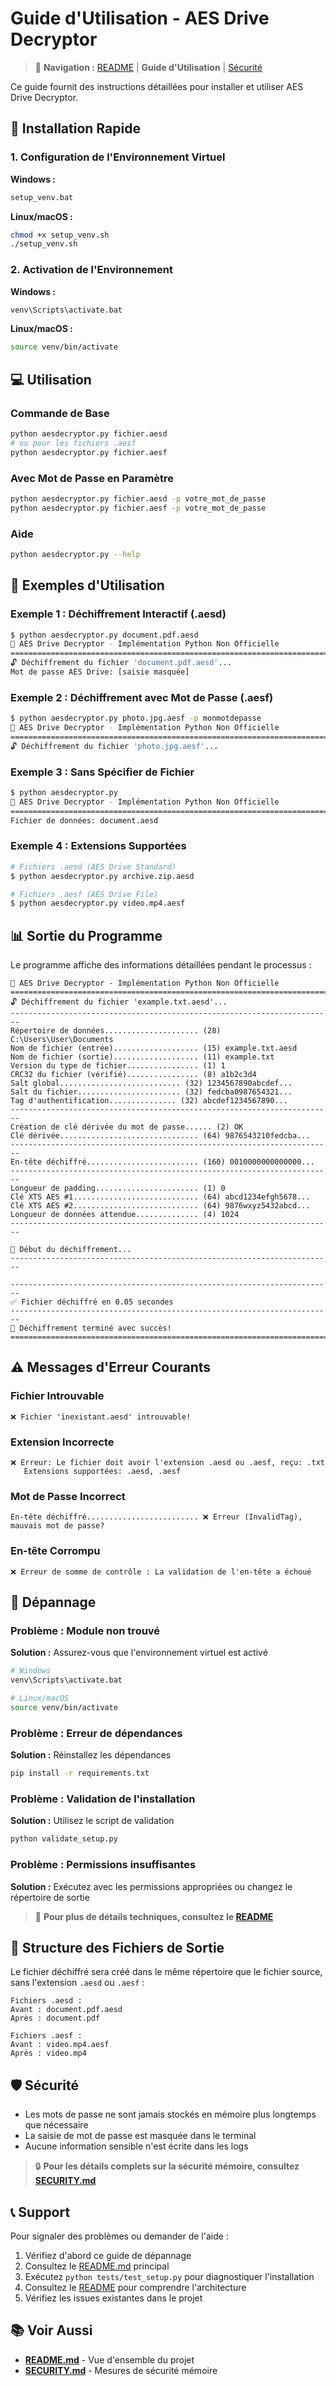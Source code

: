 # Guide d'Utilisation - AES Drive Decryptor

> 📖 **Navigation :** [README](../README.md) | **Guide d'Utilisation** | [Sécurité](SECURITY.md)

Ce guide fournit des instructions détaillées pour installer et utiliser AES Drive Decryptor.

## 🚀 Installation Rapide

### 1. Configuration de l'Environnement Virtuel

**Windows :**
```cmd
setup_venv.bat
```

**Linux/macOS :**
```bash
chmod +x setup_venv.sh
./setup_venv.sh
```

### 2. Activation de l'Environnement

**Windows :**
```cmd
venv\Scripts\activate.bat
```

**Linux/macOS :**
```bash
source venv/bin/activate
```

## 💻 Utilisation

### Commande de Base
```bash
python aesdecryptor.py fichier.aesd
# ou pour les fichiers .aesf
python aesdecryptor.py fichier.aesf
```

### Avec Mot de Passe en Paramètre
```bash
python aesdecryptor.py fichier.aesd -p votre_mot_de_passe
python aesdecryptor.py fichier.aesf -p votre_mot_de_passe
```

### Aide
```bash
python aesdecryptor.py --help
```

## 📝 Exemples d'Utilisation

### Exemple 1 : Déchiffrement Interactif (.aesd)
```bash
$ python aesdecryptor.py document.pdf.aesd
🔐 AES Drive Decryptor - Implémentation Python Non Officielle
========================================================================
🔓 Déchiffrement du fichier 'document.pdf.aesd'...
Mot de passe AES Drive: [saisie masquée]
```

### Exemple 2 : Déchiffrement avec Mot de Passe (.aesf)
```bash
$ python aesdecryptor.py photo.jpg.aesf -p monmotdepasse
🔐 AES Drive Decryptor - Implémentation Python Non Officielle
========================================================================
🔓 Déchiffrement du fichier 'photo.jpg.aesf'...
```

### Exemple 3 : Sans Spécifier de Fichier
```bash
$ python aesdecryptor.py
🔐 AES Drive Decryptor - Implémentation Python Non Officielle
========================================================================
Fichier de données: document.aesd
```

### Exemple 4 : Extensions Supportées
```bash
# Fichiers .aesd (AES Drive Standard)
$ python aesdecryptor.py archive.zip.aesd

# Fichiers .aesf (AES Drive File)
$ python aesdecryptor.py video.mp4.aesf
```

## 📊 Sortie du Programme

Le programme affiche des informations détaillées pendant le processus :

```
🔐 AES Drive Decryptor - Implémentation Python Non Officielle
========================================================================
🔓 Déchiffrement du fichier 'example.txt.aesd'...
------------------------------------------------------------------------
Répertoire de données..................... (28) C:\Users\User\Documents
Nom de fichier (entrée)................... (15) example.txt.aesd
Nom de fichier (sortie)................... (11) example.txt
Version du type de fichier................ (1) 1
CRC32 du fichier (vérifié)................ (8) a1b2c3d4
Salt global........................... (32) 1234567890abcdef...
Salt du fichier....................... (32) fedcba0987654321...
Tag d'authentification............... (32) abcdef1234567890...
------------------------------------------------------------------------
Création de clé dérivée du mot de passe...... (2) OK
Clé dérivée............................... (64) 9876543210fedcba...
------------------------------------------------------------------------
En-tête déchiffré......................... (160) 0010000000000000...
------------------------------------------------------------------------
Longueur de padding....................... (1) 0
Clé XTS AES #1............................ (64) abcd1234efgh5678...
Clé XTS AES #2............................ (64) 9876wxyz5432abcd...
Longueur de données attendue.............. (4) 1024
------------------------------------------------------------------------

🔄 Début du déchiffrement...
------------------------------------------------------------------------

------------------------------------------------------------------------
✅ Fichier déchiffré en 0.05 secondes
------------------------------------------------------------------------
🎉 Déchiffrement terminé avec succès!
========================================================================
```

## ⚠️ Messages d'Erreur Courants

### Fichier Introuvable
```
❌ Fichier 'inexistant.aesd' introuvable!
```

### Extension Incorrecte
```
❌ Erreur: Le fichier doit avoir l'extension .aesd ou .aesf, reçu: .txt
   Extensions supportées: .aesd, .aesf
```

### Mot de Passe Incorrect
```
En-tête déchiffré......................... ❌ Erreur (InvalidTag), mauvais mot de passe?
```

### En-tête Corrompu
```
❌ Erreur de somme de contrôle : La validation de l'en-tête a échoué
```

## 🔧 Dépannage

### Problème : Module non trouvé
**Solution :** Assurez-vous que l'environnement virtuel est activé
```bash
# Windows
venv\Scripts\activate.bat

# Linux/macOS
source venv/bin/activate
```

### Problème : Erreur de dépendances
**Solution :** Réinstallez les dépendances
```bash
pip install -r requirements.txt
```

### Problème : Validation de l'installation
**Solution :** Utilisez le script de validation
```bash
python validate_setup.py
```

### Problème : Permissions insuffisantes
**Solution :** Exécutez avec les permissions appropriées ou changez le répertoire de sortie

> 🔧 **Pour plus de détails techniques, consultez le [README](../README.md)**

## 📁 Structure des Fichiers de Sortie

Le fichier déchiffré sera créé dans le même répertoire que le fichier source, sans l'extension `.aesd` ou `.aesf` :

```
Fichiers .aesd :
Avant : document.pdf.aesd
Après : document.pdf

Fichiers .aesf :
Avant : video.mp4.aesf
Après : video.mp4
```

## 🛡️ Sécurité

- Les mots de passe ne sont jamais stockés en mémoire plus longtemps que nécessaire
- La saisie de mot de passe est masquée dans le terminal
- Aucune information sensible n'est écrite dans les logs

> 🔒 **Pour les détails complets sur la sécurité mémoire, consultez [SECURITY.md](SECURITY.md)**

## 📞 Support

Pour signaler des problèmes ou demander de l'aide :
1. Vérifiez d'abord ce guide de dépannage
2. Consultez le [README.md](../README.md) principal
3. Exécutez `python tests/test_setup.py` pour diagnostiquer l'installation
4. Consultez le [README](../README.md) pour comprendre l'architecture
5. Vérifiez les issues existantes dans le projet

## 📚 Voir Aussi

- **[README.md](../README.md)** - Vue d'ensemble du projet
- **[SECURITY.md](SECURITY.md)** - Mesures de sécurité mémoire